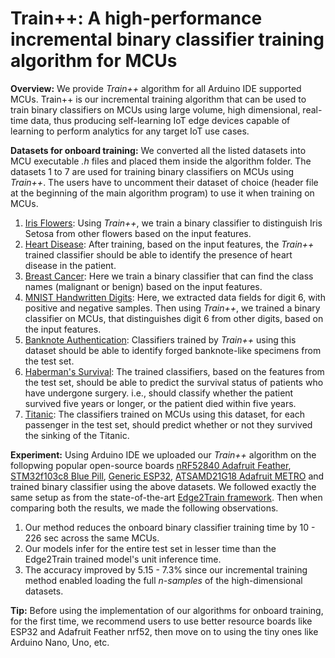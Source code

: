 # Train++: A high-performance incremental binary classifier training algorithm for MCUs

**Overview:** We provide *Train++* algorithm for all Arduino IDE supported MCUs. Train++ is our incremental training algorithm that can be used to train binary classifiers on MCUs using large volume, high dimensional, real-time data, thus producing self-learning IoT edge devices capable of learning to perform analytics for any target IoT use cases. 

**Datasets for onboard training:** We converted all the listed datasets into MCU executable *.h* files and placed them inside the algorithm folder. The datasets 1 to 7 are used for training binary classifiers on MCUs using *Train++*. The users have to uncomment their dataset of choice (header file at the beginning of the main algorithm program) to use it when training on MCUs.

1. [Iris Flowers](https://archive.ics.uci.edu/ml/datasets/iris "Google's Homepage"): Using *Train++*, we train a binary classifier to distinguish Iris Setosa from other flowers based on the input features.
2. [Heart Disease](https://archive.ics.uci.edu/ml/datasets/heart+Disease): After training, based on the input features, the *Train++* trained classifier should be able to identify the presence of heart disease in the patient.
3. [Breast Cancer](https://www.kaggle.com/uciml/breast-cancer-wisconsin-data): Here we train a binary classifier that can find the class names (malignant or benign) based on the input features.
4. [MNIST Handwritten Digits](http://yann.lecun.com/exdb/mnist/): Here, we extracted data fields for digit 6, with positive and negative samples. Then using *Train++*, we trained a binary classifier on MCUs, that distinguishes digit 6 from other digits, based on the input features.
5. [Banknote Authentication](https://archive.ics.uci.edu/ml/datasets/banknote+authentication): Classifiers trained by *Train++* using this dataset should be able to identify forged banknote-like specimens from the test set.
6. [Haberman's Survival](https://archive.ics.uci.edu/ml/datasets/Haberman's+Survival): The trained classifiers, based on the features from the test set, should be able to predict the survival status of patients who have undergone surgery. i.e., should classify whether the patient survived five years or longer, or the patient died within five years.
7. [Titanic](https://www.kaggle.com/c/titanic/data): The classifiers trained on MCUs using this dataset, for each passenger in the test set, should predict whether or not they survived the sinking of the Titanic.

**Experiment:** Using Arduino IDE we uploaded our *Train++* algorithm on the follopwing popular open-source boards [nRF52840 Adafruit Feather](https://www.adafruit.com/product/4062), [STM32f103c8 Blue Pill](https://stm32-base.org/boards/STM32F103C8T6-Blue-Pill.html), [Generic ESP32](https://www.espressif.com/en/products/devkits), [ATSAMD21G18 Adafruit METRO](https://www.adafruit.com/product/3505) and trained binary classifier using the above datasets. We followed exactly the same setup as from the state-of-the-art [Edge2Train framework](https://dl.acm.org/doi/pdf/10.1145/3410992.3411014). Then when comparing both the results, we made the following observations. 

1. Our method reduces the onboard binary classifier training time by 10 - 226 sec across the same MCUs. 
2. Our models infer for the entire test set in lesser time than the Edge2Train trained model's unit inference time. 
3. The accuracy improved by 5.15 - 7.3%  since our incremental training method enabled loading the full *n-samples* of the high-dimensional datasets.

**Tip:** Before using the implementation of our algorithms for onboard training, for the first time, we recommend users to use better resource boards like ESP32 and Adafruit Feather nrf52, then move on to using the tiny ones like Arduino Nano, Uno, etc.

